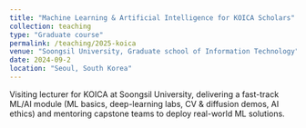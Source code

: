 ```yaml
---
title: "Machine Learning & Artificial Intelligence for KOICA Scholars"
collection: teaching
type: "Graduate course"
permalink: /teaching/2025-koica
venue: "Soongsil University, Graduate school of Information Technology"
date: 2024-09-2
location: "Seoul, South Korea"
---
```


Visiting lecturer for KOICA at Soongsil University, delivering a fast-track ML/AI module (ML basics, deep-learning labs, CV & diffusion demos, AI ethics) and mentoring capstone teams to deploy real-world ML solutions.
